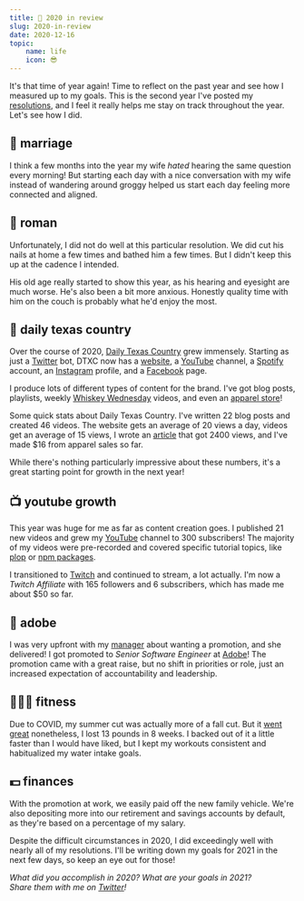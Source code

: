 ```yaml
---
title: 📅 2020 in review
slug: 2020-in-review
date: 2020-12-16
topic:
    name: life
    icon: 😎
---
```


It's that time of year again! Time to reflect on the past year and see how I measured up to my goals. This is the second year I've posted my [resolutions][resolutions], and I feel it really helps me stay on track throughout the year. Let's see how I did.

## 💏 marriage

I think a few months into the year my wife _hated_ hearing the same question every morning! But starting each day with a nice conversation with my wife instead of wandering around groggy helped us start each day feeling more connected and aligned.

## 🐶 roman

Unfortunately, I did not do well at this particular resolution. We did cut his nails at home a few times and bathed him a few times. But I didn't keep this up at the cadence I intended.

His old age really started to show this year, as his hearing and eyesight are much worse. He's also been a bit more anxious. Honestly quality time with him on the couch is probably what he'd enjoy the most.

## 🤠 daily texas country

Over the course of 2020, [Daily Texas Country][dtxc] grew immensely. Starting as just a [Twitter][dtxc-twitter] bot, DTXC now has a [website][dtxc], a [YouTube][dtxc-youtube] channel, a [Spotify][dtxc-spotify] account, an [Instagram][dtxc-instagram] profile, and a [Facebook][dtxc-facebook] page.

I produce lots of different types of content for the brand. I've got blog posts, playlists, weekly [Whiskey Wednesday][whiskey-wednesday] videos, and even an [apparel store][dtxc-store]!

Some quick stats about Daily Texas Country. I've written 22 blog posts and created 46 videos. The website gets an average of 20 views a day, videos get an average of 15 views, I wrote an [article][koe] that got 2400 views, and I've made $16 from apparel sales so far.

While there's nothing particularly impressive about these numbers, it's a great starting point for growth in the next year!

## 📺 youtube growth

This year was huge for me as far as content creation goes. I published 21 new videos and grew my [YouTube][youtube] channel to 300 subscribers! The majority of my videos were pre-recorded and covered specific tutorial topics, like [plop][plop] or [npm packages][npm].

I transitioned to [Twitch][twitch] and continued to stream, a lot actually. I'm now a _Twitch Affiliate_ with 165 followers and 6 subscribers, which has made me about $50 so far.

## 🎨 adobe

I was very upfront with my [manager][manager] about wanting a promotion, and she delivered! I got promoted to _Senior Software Engineer_ at [Adobe][adobe]! The promotion came with a great raise, but no shift in priorities or role, just an increased expectation of accountability and leadership.

## 🏋🏼‍♂️ fitness

Due to COVID, my summer cut was actually more of a fall cut. But it [went great][cut] nonetheless, I lost 13 pounds in 8 weeks. I backed out of it a little faster than I would have liked, but I kept my workouts consistent and habitualized my water intake goals.

## 💵 finances

With the promotion at work, we easily paid off the new family vehicle. We're also depositing more into our retirement and savings accounts by default, as they're based on a percentage of my salary.

Despite the difficult circumstances in 2020, I did exceedingly well with nearly all of my resolutions. I'll be writing down my goals for 2021 in the next few days, so keep an eye out for those!

_What did you accomplish in 2020? What are your goals in 2021?_  
_Share them with me on [Twitter][twitter]!_

[twitter]: https://twitter.com/bradgarropy
[cut]: https://twitter.com/bradgarropy/status/1320939407118139395
[adobe]: https://www.adobe.com
[manager]: https://twitter.com/nicolecornelson
[twitch]: https://twitch.tv/bradgarropy
[plop]: https://youtube.com/playlist?list=PL6Mu1AMmTL-vR7eK-1EqewignxemucVo2
[npm]: https://youtube.com/playlist?list=PL6Mu1AMmTL-sbySI5prQ6O6t79leQLUcb
[youtube]: https://youtube.com/bradgarropy
[koe]: https://dailytexascountry.com/posts/koe-wetzel-sells-out
[dtxc-spotify]: https://dailytexascountry.com/spotify
[whiskey-wednesday]: https://youtube.com/playlist?list=PLxHXw07TDx4ve5Cl9i1fiwjK7_-3cOA1U
[dtxc-store]: https://dailytexascountry.com/store
[dtxc]: https://dailytexascountry.com
[dtxc-twitter]: https://dailytexascountry.com/twitter
[dtxc-youtube]: https://dailytexascountry.com/youtube
[dtxc-instagram]: https://dailytexascountry.com/instagram
[dtxc-facebook]: https://dailytexascountry.com/facebook
[resolutions]: /blog/goals-for-2020
